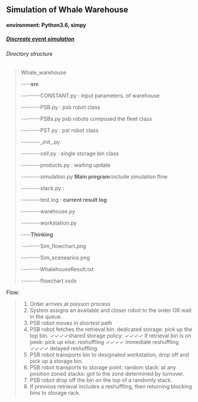 ## Simulation of Whale Warehouse
#### environment: Python3.6, simpy

##### <u>Discreate event simulation</u>

###### Directory structure

> Whale_warehouse
>
> ​----**src**
>
> --------CONSTANT.py : input parameters. of warehouse
>
> ​--------PSB.py : psb robot class
>
> ​--------PSBs.py psb robots composed the fleet class
>
> --------PST.py : pst robot class
>
> ​--------\__init__.py
>
> ​--------cell.py : single storage bin class
>
> ​--------products.py : waiting update
>
> ​--------simulation.py   **Main program**:include simulation flow
>
> ​--------stack.py : 
>
> ​--------test.log : **current result log**
>
> ​--------warehouse.py
>
> ​--------workstation.py
>
> ​----**Thinking**
>
> --------Sim_flowchart.png
>
> --------Sim_scenearios.png
>
> ​--------WhalehouseResult.txt
>
> ​--------flowchart.vsdx

Flow:
>1. Order arrives at poisson process
>2. System  assigns an available and closer robot to the order OR wait in the queue.
>3. PSB robot moves in shortest path
>4. PSB robot fetches the retrieval bin.
>    dedicated storage: pick up the top bin.
>✓✓✓✓shared storage policy: ✓✓✓✓
>            if retrieval bin is on peek: pick up
>            else: reshuffling
>                        ✓✓✓✓ immediate reshuffling ✓✓✓✓
>                             delayed reshuffling
>5. PSB robot transports bin to designated workstation, drop off and pick up a storage bin.
>6. PSB robot transports to storage point. random stack:
>                            at any position zoned stacks: got to the zone determined by turnover.
>7. PSB robot drop off the bin on the top of a randomly stack.
>8. If previous retrieval includes a reshuffling, then returning blocking bins to storage rack.